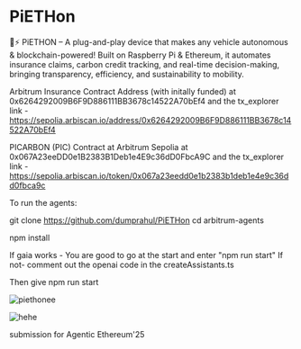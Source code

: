 # PiETHon

🐍⚡ PiETHON – A plug-and-play device that makes any vehicle autonomous & blockchain-powered! Built on Raspberry Pi & Ethereum, it automates insurance claims, carbon credit tracking, and real-time decision-making, bringing transparency, efficiency, and sustainability to mobility.

Arbitrum Insurance Contract Address (with initally funded) at 0x6264292009B6F9D886111BB3678c14522A70bEf4
and the tx_explorer link - https://sepolia.arbiscan.io/address/0x6264292009B6F9D886111BB3678c14522A70bEf4

PICARBON (PIC) Contract at Arbitrum Sepolia at 0x067A23eeDD0e1B2383B1Deb1e4E9c36dD0FbcA9C
and the tx_explorer link - https://sepolia.arbiscan.io/token/0x067a23eedd0e1b2383b1deb1e4e9c36dd0fbca9c


To run the agents:

git clone https://github.com/dumprahul/PiETHon
cd arbitrum-agents

npm install 

If gaia works - You are good to go at the start and enter "npm run start"
If not- comment out the openai code in the createAssistants.ts

Then give npm run start


![piethonee](https://github.com/user-attachments/assets/57e99bed-02f1-4448-98e2-e7d27bc630d6)

![hehe](https://github.com/user-attachments/assets/b4d7f918-34d9-4e5d-93b5-f79d9b35228f)



submission for Agentic Ethereum'25

